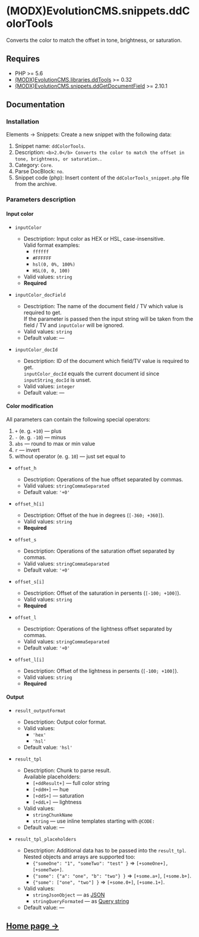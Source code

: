 # (MODX)EvolutionCMS.snippets.ddColorTools

Converts the color to match the offset in tone, brightness, or saturation.


## Requires

* PHP >= 5.6
* [(MODX)EvolutionCMS.libraries.ddTools](https://code.divandesign.biz/modx/ddtools) >= 0.32
* [(MODX)EvolutionCMS.snippets.ddGetDocumentField](https://code.divandesign.biz/modx/ddgetdocumentfield) >= 2.10.1


## Documentation


### Installation

Elements → Snippets: Create a new snippet with the following data:

1. Snippet name: `ddColorTools`.
2. Description: `<b>2.0</b> Converts the color to match the offset in tone, brightness, or saturation.`.
3. Category: `Core`.
4. Parse DocBlock: `no`.
5. Snippet code (php): Insert content of the `ddColorTools_snippet.php` file from the archive.


### Parameters description


#### Input color

* `inputColor`
	* Desctription: Input color as HEX or HSL, case-insensitive.  
		Valid format examples:
		* `ffffff`
		* `#FFFFFF`
		* `hsl(0, 0%, 100%)`
		* `HSL(0, 0, 100)`
	* Valid values: `string`
	* **Required**
	
* `inputColor_docField`
	* Desctription: The name of the document field / TV which value is required to get.  
		If the parameter is passed then the input string will be taken from the field / TV and `inputColor` will be ignored.
	* Valid values: `string`
	* Default value: —
	
* `inputColor_docId`
	* Desctription: ID of the document which field/TV value is required to get.  
		`inputColor_docId` equals the current document id since `inputString_docId` is unset.
	* Valid values: `integer`
	* Default value: —


#### Color modification

All parameters can contain the following special operators:
1. `+` (e. g. `+10`) — plus
2. `-` (e. g. `-10`) — minus
3. `abs` — round to max or min value
4. `r` — invert
5. without operator (e. g. `10`) — just set equal to

* `offset_h`
	* Desctription: Operations of the hue offset separated by commas.
	* Valid values: `stringCommaSeparated`
	* Default value: `'+0'`
	
* `offset_h[i]`
	* Desctription: Offset of the hue in degrees (`[-360; +360]`).
	* Valid values: `string`
	* **Required**
	
* `offset_s`
	* Desctription: Operations of the saturation offset separated by commas.
	* Valid values: `stringCommaSeparated`
	* Default value: `'+0'`
	
* `offset_s[i]`
	* Desctription: Offset of the saturation in persents (`[-100; +100]`).
	* Valid values: `string`
	* **Required**
	
* `offset_l`
	* Desctription: Operations of the lightness offset separated by commas.
	* Valid values: `stringCommaSeparated`
	* Default value: `'+0'`
	
* `offset_l[i]`
	* Desctription: Offset of the lightness in persents (`[-100; +100]`).
	* Valid values: `string`
	* **Required**


#### Output

* `result_outputFormat`
	* Desctription: Output color format.
	* Valid values:
		* `'hex'`
		* `'hsl'`
	* Default value: `'hsl'`
	
* `result_tpl`
	* Desctription: Chunk to parse result.  
		Available placeholders:
		* `[+ddResult+]` — full color string
		* `[+ddH+]` — hue
		* `[+ddS+]` — saturation
		* `[+ddL+]` — lightness
	* Valid values:
		* `stringChunkName`
		* `string` — use inline templates starting with `@CODE:`
	* Default value: —
	
* `result_tpl_placeholders`
	* Desctription:
		Additional data has to be passed into the `result_tpl`.  
		Nested objects and arrays are supported too:
		* `{"someOne": "1", "someTwo": "test" }` => `[+someOne+], [+someTwo+]`.
		* `{"some": {"a": "one", "b": "two"} }` => `[+some.a+]`, `[+some.b+]`.
		* `{"some": ["one", "two"] }` => `[+some.0+]`, `[+some.1+]`.
	* Valid values:
		* `stringJsonObject` — as [JSON](https://en.wikipedia.org/wiki/JSON)
		* `stringQueryFormated` — as [Query string](https://en.wikipedia.org/wiki/Query_string)
	* Default value: —


## [Home page →](https://code.divandesign.biz/modx/ddcolortools)


<link rel="stylesheet" type="text/css" href="https://DivanDesign.ru/assets/files/ddMarkdown.css" />